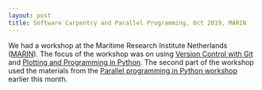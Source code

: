 ```yaml
---
layout: post
title: Software Carpentry and Parallel Programming, Oct 2019, MARIN
---
```

We had a workshop at the Maritime Research Institute Netherlands ([MARIN](https://www.marin.nl)). The focus of the workshop was on using [Version Control with Git](https://swcarpentry.github.io/git-novice/) and [Plotting and Programming in Python](https://swcarpentry.github.io/python-novice-gapminder/). The second part of the workshop used the materials from the [Parallel programming in Python workshop](https://escience-academy.github.io/2019/10/08/Amsterdam.html) earlier this month.
